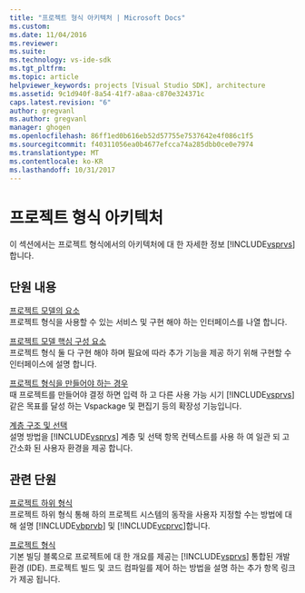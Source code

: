 ```yaml
---
title: "프로젝트 형식 아키텍처 | Microsoft Docs"
ms.custom: 
ms.date: 11/04/2016
ms.reviewer: 
ms.suite: 
ms.technology: vs-ide-sdk
ms.tgt_pltfrm: 
ms.topic: article
helpviewer_keywords: projects [Visual Studio SDK], architecture
ms.assetid: 9c1d940f-8a54-41f7-a8aa-c870e324371c
caps.latest.revision: "6"
author: gregvanl
ms.author: gregvanl
manager: ghogen
ms.openlocfilehash: 86ff1ed0b616eb52d57755e7537642e4f086c1f5
ms.sourcegitcommit: f40311056ea0b4677efcca74a285dbb0ce0e7974
ms.translationtype: MT
ms.contentlocale: ko-KR
ms.lasthandoff: 10/31/2017
---
```

# <a name="project-types-architecture"></a>프로젝트 형식 아키텍처
이 섹션에서는 프로젝트 형식에서의 아키텍처에 대 한 자세한 정보 [!INCLUDE[vsprvs](../../code-quality/includes/vsprvs_md.md)]합니다.  
  
## <a name="in-this-section"></a>단원 내용  
 [프로젝트 모델의 요소](../../extensibility/internals/elements-of-a-project-model.md)  
 프로젝트 형식을 사용할 수 있는 서비스 및 구현 해야 하는 인터페이스를 나열 합니다.  
  
 [프로젝트 모델 핵심 구성 요소](../../extensibility/internals/project-model-core-components.md)  
 프로젝트 형식 둘 다 구현 해야 하며 필요에 따라 추가 기능을 제공 하기 위해 구현할 수 인터페이스에 설명 합니다.  
  
 [프로젝트 형식을 만들어야 하는 경우](../../extensibility/internals/when-to-create-project-types.md)  
 때 프로젝트를 만들어야 결정 하면 입력 하 고 다른 사용 가능 시기 [!INCLUDE[vsprvs](../../code-quality/includes/vsprvs_md.md)] 같은 목표를 달성 하는 Vspackage 및 편집기 등의 확장성 기능입니다.  
  
 [계층 구조 및 선택](../../extensibility/internals/hierarchies-and-selection.md)  
 설명 방법을 [!INCLUDE[vsprvs](../../code-quality/includes/vsprvs_md.md)] 계층 및 선택 항목 컨텍스트를 사용 하 여 일관 되 고 간소화 된 사용자 환경을 제공 합니다.  
  
## <a name="related-sections"></a>관련 단원  
 [프로젝트 하위 형식](../../extensibility/internals/project-subtypes.md)  
 프로젝트 하위 형식 통해 하의 프로젝트 시스템의 동작을 사용자 지정할 수는 방법에 대해 설명 [!INCLUDE[vbprvb](../../code-quality/includes/vbprvb_md.md)] 및 [!INCLUDE[vcprvc](../../code-quality/includes/vcprvc_md.md)]합니다.  
  
 [프로젝트 형식](../../extensibility/internals/project-types.md)  
 기본 빌딩 블록으로 프로젝트에 대 한 개요를 제공는 [!INCLUDE[vsprvs](../../code-quality/includes/vsprvs_md.md)] 통합된 개발 환경 (IDE). 프로젝트 빌드 및 코드 컴파일를 제어 하는 방법을 설명 하는 추가 항목 링크가 제공 됩니다.